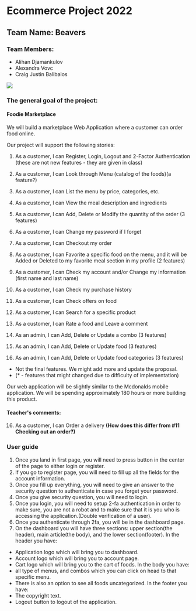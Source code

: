 # Ecommerce Project 2022

## Team Name: Beavers

### Team Members:
- Alihan Djamankulov
- Alexandra Vovc
- Craig Justin Balibalos

![](https://github.com/Smuglyak/EcommerceProject/blob/main/images/pochitadancing-pochita.gif)

### The general goal of the project:
#### Foodie Marketplace
We will build a marketplace Web Application where a customer can order food online.

Our project will support the following stories:
1. As a customer, I can Register, Login, Logout and 2-Factor Authentication (these are not new features - they are given in class)

2. As a customer, I can Look through Menu (catalog of the foods)(a feature?)
3. As a customer, I can List the menu by price, categories, etc.
5. As a customer, I can View the meal description and ingredients
8. As a customer, I can Add, Delete or Modify the quantity of the order (3 features)
9. As a customer, I can Change my password if I forget 
11. As a customer, I can Checkout my order
12. As a customer, I can Favorite a specific food on the menu, and it will be Added or Deleted to my favorite meal section in my profile (2 features)
13. As a customer, I can Check my account and/or Change my information (first name and last name)
14. As a customer, I can Check my purchase history
15. As a customer, I can Check offers on food
16. As a customer, I can Search for a specific product
20. As a customer, I can Rate a food and Leave a comment
21. As an admin, I can Add, Delete or Update a combo (3 features)
22. As an admin, I can Add, Delete or Update food (3 features)
23. As an admin, I can Add, Delete or Update food categories (3 features)
- Not the final features. We might add more and update the proposal.
- (* - features that might changed due to difficulty of implementation)

Our web application will be slightly similar to the Mcdonalds mobile application. 
We will be spending approximately 180 hours or more building this product.

#### Teacher's comments:
16. As a customer, I can Order a delivery **(How does this differ from #11 Checking out an order?)**

### User guide
1) Once you land in first page, you will need to press button in the center of the page to either login or register.
2) If you go to register page, you will need to fill up all the fields for the account information.
3) Once you fill up everything, you will need to give an answer to the security question to authenticate in case you forget your password.
4) Once you give security question, you will need to login.
5) Once you login, you will need to setup 2-fa authentication in order to make sure, you are not a robot and to make sure that it is you who is accessing the application.(Double verification of a user).
6) Once you authenticate through 2fa, you will be in the dashboard page.
7) On the dashboard you will have three sections: upper section(the header), main article(the body), and the lower section(footer).
In the header you have:
- Application logo which will bring you to dashboard.
- Account logo which will bring you to account page.
- Cart logo which will bring you to the cart of foods.
In the body you have:
- all type of menus, and combos which you can click on head to that specific menu.
- There is also an option to see all foods uncategorized.
In the footer you have:
- The copyright text.
- Logout button to logout of the application.

